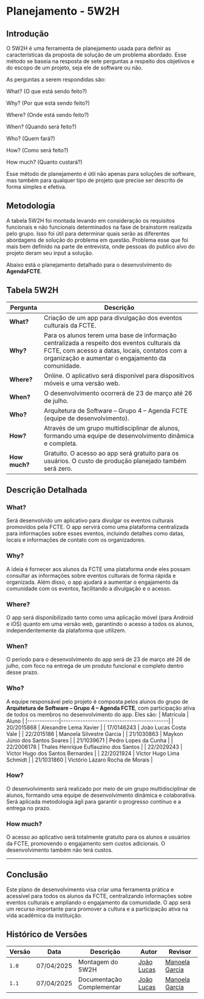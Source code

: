 # Planejamento - 5W2H

## Introdução

O 5W2H é uma ferramenta de planejamento usada para definir as características da proposta de solução de um problema abordado. Esse método se baseia na resposta de sete perguntas a respeito dos objetivos e do escopo de um projeto, seja ele de software ou não.

As perguntas a serem respondidas são:

What? (O que está sendo feito?)

Why? (Por que está sendo feito?)

Where? (Onde está sendo feito?)

When? (Quando será feito?)

Who? (Quem fará?)

How? (Como será feito?)

How much? (Quanto custará?)

Esse método de planejamento é útil não apenas para soluções de software, mas também para qualquer tipo de projeto que precise ser descrito de forma simples e efetiva.

## Metodologia

A tabela 5W2H foi montada levando em consideração os requisitos funcionais e não funcionais determinados na fase de brainstorm realizada pelo grupo. Isso foi útil para determinar quais serão as diferentes abordagens de solução do problema em questão. Problema esse que foi mais bem definido na parte de entrevista, onde pessoas do publico alvo do projeto deram seu input a solução.

 Abaixo está o planejamento detalhado para o desenvolvimento do **AgendaFCTE**.

## Tabela 5W2H

| Pergunta       | Descrição                                                                                       |
|----------------|-------------------------------------------------------------------------------------------------|
| **What?**      | Criação de um app para divulgação dos eventos culturais da FCTE.                                |
| **Why?**       | Para os alunos terem uma base de informação centralizada a respeito dos eventos culturais da FCTE, com acesso a datas, locais, contatos com a organização e aumentar o engajamento da comunidade. |
| **Where?**     | Online. O aplicativo será disponível para dispositivos móveis e uma versão web.                |
| **When?**      | O desenvolvimento ocorrerá de 23 de março até 26 de julho.                                      |
| **Who?**       | Arquitetura de Software – Grupo 4 – Agenda FCTE (equipe de desenvolvimento).                    |
| **How?**       | Através de um grupo multidisciplinar de alunos, formando uma equipe de desenvolvimento dinâmica e completa. |
| **How much?**  | Gratuito. O acesso ao app será gratuito para os usuários. O custo de produção planejado também será zero.                                    |

## Descrição Detalhada

### **What?**  
Será desenvolvido um aplicativo para divulgar os eventos culturais promovidos pela FCTE. O app servirá como uma plataforma centralizada para informações sobre esses eventos, incluindo detalhes como datas, locais e informações de contato com os organizadores.

### **Why?**  
A ideia é fornecer aos alunos da FCTE uma plataforma onde eles possam consultar as informações sobre eventos culturais de forma rápida e organizada. Além disso, o app ajudará a aumentar o engajamento da comunidade com os eventos, facilitando a divulgação e o acesso.

### **Where?**  
O app será disponibilizado tanto como uma aplicação móvel (para Android e iOS) quanto em uma versão web, garantindo o acesso a todos os alunos, independentemente da plataforma que utilizem.

### **When?**  
O período para o desenvolvimento do app será de 23 de março até 26 de julho, com foco na entrega de um produto funcional e completo dentro desse prazo.

### **Who?**  
A equipe responsável pelo projeto é composta pelos alunos do grupo de **Arquitetura de Software – Grupo 4 – Agenda FCTE**, com participação ativa de todos os membros no desenvolvimento do app. Eles são: 
| Matrícula   | Aluno                                      |
|-------------|--------------------------------------------|
| 20/2015868  | Alexandre Lema Xavier                      |
| 17/0146243  | João Lucas Costa Vale                      |
| 22/2015186  | Manoela Silvestre Garcia                   |
| 21/1030863  | Maykon Júnio dos Santos Soares            |
| 21/1039671  | Pedro Lopes da Cunha                      |
| 22/2006178  | Thales Henrique Euflauzino dos Santos     |
| 22/2029243  | Victor Hugo dos Santos Bernardes          |
| 22/2021924  | Víctor Hugo Lima Schmidt                  |
| 21/1031860  | Victório Lázaro Rocha de Morais           |


### **How?**  
O desenvolvimento será realizado por meio de um grupo multidisciplinar de alunos, formando uma equipe de desenvolvimento dinâmica e colaborativa. Será aplicada metodologia ágil para garantir o progresso contínuo e a entrega no prazo.

### **How much?**  
O acesso ao aplicativo será totalmente gratuito para os alunos e usuários da FCTE, promovendo o engajamento sem custos adicionais.  O desenvolvimento também não terá custos.

---

## Conclusão

Este plano de desenvolvimento visa criar uma ferramenta prática e acessível para todos os alunos da FCTE, centralizando informações sobre eventos culturais e ampliando o engajamento da comunidade. O app será um recurso importante para promover a cultura e a participação ativa na vida acadêmica da instituição.


## Histórico de Versões

| Versão | Data       | Descrição             | Autor                                         | Revisor                                     |
|--------|------------|-----------------------|-----------------------------------------------|---------------------------------------------|
| `1.0`    | 07/04/2025 | Montagem do 5W2H  | [João Lucas](https://github.com/joaolucas102) | [Manoela Garcia](https://github.com/manu-sgc)  |
| `1.1`    | 07/04/2025 | Documentação Complementar  | [João Lucas](https://github.com/joaolucas102) | [Manoela Garcia](https://github.com/manu-sgc)  |
